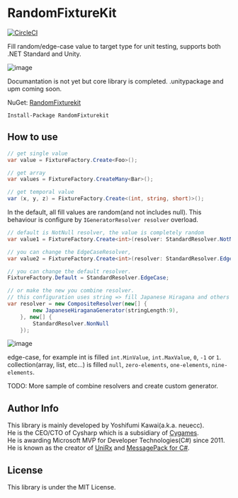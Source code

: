 RandomFixtureKit
===
[![CircleCI](https://circleci.com/gh/Cysharp/RandomFixturekit.svg?style=svg)](https://circleci.com/gh/Cysharp/RandomFixturekit)

Fill random/edge-case value to target type for unit testing, supports both .NET Standard and Unity.

![image](https://user-images.githubusercontent.com/46207/56805033-abce0480-6862-11e9-91d0-7ca9c08aa688.png)

Documantation is not yet but core library is completed. .unitypackage and upm coming soon.

NuGet: [RandomFixturekit](https://www.nuget.org/packages/RandomFixturekit)

```
Install-Package RandomFixturekit
```

How to use
---

```csharp
// get single value
var value = FixtureFactory.Create<Foo>();

// get array
var values = FixtureFactory.CreateMany<Bar>();

// get temporal value
var (x, y, z) = FixtureFactory.Create<(int, string, short)>();
```

In the default, all fill values are random(and not includes null). This behaviour is configure by `IGeneratorResolver resolver` overload.

```csharp
// default is NotNull resolver, the value is completely random
var value1 = FixtureFactory.Create<int>(resolver: StandardResolver.NotNull);

// you can change the EdgeCaseResolver, 
var value2 = FixtureFactory.Create<int>(resolver: StandardResolver.EdgeCase);

// you can change the default resolver.
FixtureFactory.Default = StandardResolver.EdgeCase;

// or make the new you combine resolver.
// this configuration uses string => fill Japanese Hiragana and others as NonNullResolver
var resolver = new CompositeResolver(new[] {
        new JapaneseHiraganaGenerator(stringLength:9),
    }, new[] {
        StandardResolver.NonNull
    });
```

![image](https://user-images.githubusercontent.com/46207/56805214-44fd1b00-6863-11e9-9541-b8ff30b7599a.png)

edge-case, for example int is filled `int.MinValue`, `int.MaxValue`, `0`, `-1` or `1`. collection(array, list, etc...) is filled `null`, `zero-elements`, `one-elements`, `nine-elements`.

TODO: More sample of combine resolvers and create custom generator.

Author Info
---
This library is mainly developed by Yoshifumi Kawai(a.k.a. neuecc).  
He is the CEO/CTO of Cysharp which is a subsidiary of [Cygames](https://www.cygames.co.jp/en/).  
He is awarding Microsoft MVP for Developer Technologies(C#) since 2011.  
He is known as the creator of [UniRx](https://github.com/neuecc/UniRx/) and [MessagePack for C#](https://github.com/neuecc/MessagePack-CSharp/).

License
---
This library is under the MIT License.
